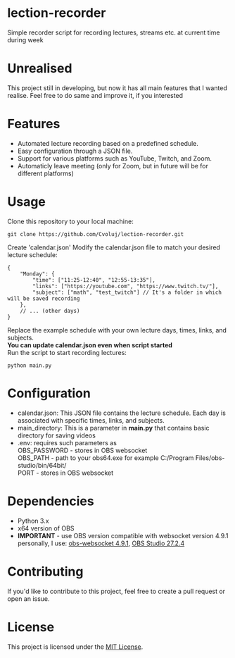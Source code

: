 # lection-recorder
Simple recorder script for recording lectures, streams etc. at current time during week
# Unrealised
This project still in developing, but now it has all main features that I wanted realise. Feel free to do same and improve it, if you interested
# Features
* Automated lecture recording based on a predefined schedule.
* Easy configuration through a JSON file.
* Support for various platforms such as YouTube, Twitch, and Zoom.
* Automaticly leave meeting (only for Zoom, but in future will be for different platforms)

# Usage

Clone this repository to your local machine:


```
git clone https://github.com/Cvoluj/lection-recorder.git
```

Create 'calendar.json'
Modify the calendar.json file to match your desired lecture schedule:

```
{
    "Monday": {
        "time": ["11:25-12:40", "12:55-13:35"], 
        "links": ["https://youtube.com", "https://www.twitch.tv/"],
        "subject": ["math", "test_twitch"] // It's a folder in which will be saved recording
    },
    // ... (other days)
}
```

Replace the example schedule with your own lecture days, times, links, and subjects. 
<br> **You can update calendar.json even when script started** <br>
Run the script to start recording lectures:

```
python main.py
```

# Configuration
* calendar.json: This JSON file contains the lecture schedule. Each day is associated with specific times, links, and subjects.
* main_directory: This is a parameter in **main.py** that contains basic directory for saving videos
* .env: requires such parameters as <br>
OBS_PASSWORD - stores in OBS websocket <br>
OBS_PATH - path to your obs64.exe for example C:/Program Files/obs-studio/bin/64bit/ <br> 
PORT - stores in OBS websocket
# Dependencies
* Python 3.x
* x64 version of OBS
* **IMPORTANT** - use OBS version compatible with websocket version 4.9.1
personally, I use: 
    [obs-websocket 4.9.1](https://github.com/obsproject/obs-websocket/releases/tag/4.9.1), 
    [OBS Studio 27.2.4](https://github.com/obsproject/obs-studio/releases/tag/27.2.4)

# Contributing
If you'd like to contribute to this project, feel free to create a pull request or open an issue.

# License
This project is licensed under the [MIT License](https://choosealicense.com/licenses/mit/).


